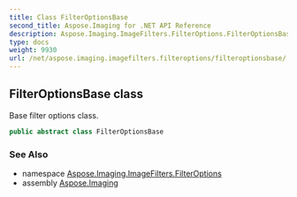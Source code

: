 ```yaml
---
title: Class FilterOptionsBase
second_title: Aspose.Imaging for .NET API Reference
description: Aspose.Imaging.ImageFilters.FilterOptions.FilterOptionsBase class. Base filter options class
type: docs
weight: 9930
url: /net/aspose.imaging.imagefilters.filteroptions/filteroptionsbase/
---
```

## FilterOptionsBase class

Base filter options class.

```csharp
public abstract class FilterOptionsBase
```

### See Also

* namespace [Aspose.Imaging.ImageFilters.FilterOptions](../../aspose.imaging.imagefilters.filteroptions/)
* assembly [Aspose.Imaging](../../)


